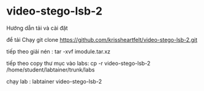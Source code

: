 # video-stego-lsb-2
Hướng dẫn tải và cài đặt


để tải Chạy git clone https://github.com/krissheartfelt/video-stego-lsb-2.git



tiếp theo giải nén : tar -xvf imodule.tar.xz



tiếp theo copy thư mục vào labs: cp -r video-stego-lsb-2 /home/student/labtainer/trunk/labs



chạy lab : labtainer video-stego-lsb-2


